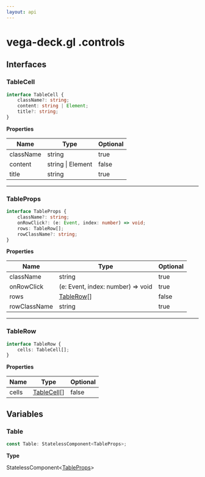 ```yaml
---
layout: api
---
```


# vega-deck.gl .controls

## Interfaces

### TableCell

```typescript
interface TableCell {
    className?: string;
    content: string | Element;
    title?: string;
}
```

**Properties**

| Name      | Type                    | Optional |
| --------- | ----------------------- | -------- |
| className | string                  | true     |
| content   | string &#124; Element | false    |
| title     | string                  | true     |

----------

### TableProps

```typescript
interface TableProps {
    className?: string;
    onRowClick?: (e: Event, index: number) => void;
    rows: TableRow[];
    rowClassName?: string;
}
```

**Properties**

| Name         | Type                                  | Optional |
| ------------ | ------------------------------------- | -------- |
| className    | string                                | true     |
| onRowClick   | (e: Event, index: number) => void     | true     |
| rows         | [TableRow][InterfaceDeclaration-27][] | false    |
| rowClassName | string                                | true     |

----------

### TableRow

```typescript
interface TableRow {
    cells: TableCell[];
}
```

**Properties**

| Name  | Type                                   | Optional |
| ----- | -------------------------------------- | -------- |
| cells | [TableCell][InterfaceDeclaration-25][] | false    |

## Variables

### Table

```typescript
const Table: StatelessComponent<TableProps>;
```

**Type**

StatelessComponent<[TableProps][InterfaceDeclaration-26]>

[NamespaceImport-1]: controls.html#controls
[InterfaceDeclaration-25]: controls.html#tablecell
[InterfaceDeclaration-26]: controls.html#tableprops
[InterfaceDeclaration-27]: controls.html#tablerow
[InterfaceDeclaration-27]: controls.html#tablerow
[InterfaceDeclaration-25]: controls.html#tablecell
[VariableDeclaration-3]: controls.html#table
[InterfaceDeclaration-26]: controls.html#tableprops